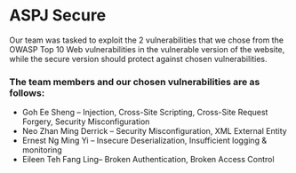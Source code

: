 # ASPJ Secure

Our team was tasked to exploit the 2 vulnerabilities that we chose from the OWASP Top 10 Web vulnerabilities in the vulnerable version of the website, while the secure version should protect against chosen vulnerabilities. 

### The team members and our chosen vulnerabilities are as follows:

- Goh Ee Sheng – Injection, Cross-Site Scripting, Cross-Site Request Forgery, Security Misconfiguration
- Neo Zhan Ming Derrick – Security Misconfiguration, XML External Entity
- Ernest Ng Ming Yi – Insecure Deserialization, Insufficient logging & monitoring
- Eileen Teh Fang Ling– Broken Authentication, Broken Access Control
